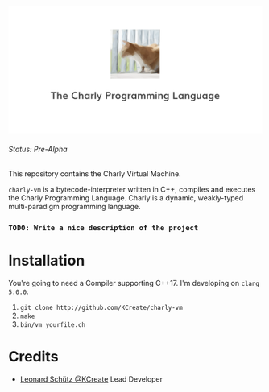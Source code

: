 ![](docs/charly-vm.png)

###### Status: Pre-Alpha

This repository contains the Charly Virtual Machine.

`charly-vm` is a bytecode-interpreter written in C++, compiles and executes
the Charly Programming Language. Charly is a dynamic, weakly-typed multi-paradigm
programming language.

### `TODO: Write a nice description of the project`

# Installation

You're going to need a Compiler supporting C++17.
I'm developing on `clang 5.0.0`.

1. `git clone http://github.com/KCreate/charly-vm`
2. `make`
3. `bin/vm yourfile.ch`

# Credits

- [Leonard Schütz @KCreate](http://github.com/KCreate) Lead Developer
